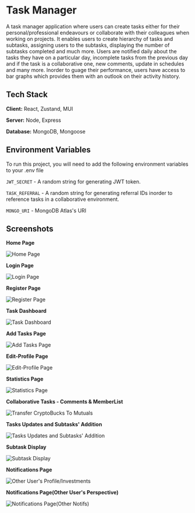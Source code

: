 # Task Manager

A task manager application where users can create tasks either for their personal/professional endeavours or collaborate with their colleagues when working on projects. It enables users to create hierarchy of tasks and subtasks, assigning users to the subtasks, displaying the number of subtasks completed and much more. Users are notified daily about the tasks they have on a particular day, incomplete tasks from the previous day and if the task is a collaborative one, new comments, update in schedules and many more. Inorder to guage their performance, users have access to bar graphs which provides them with an outlook on their activity history.

## Tech Stack

**Client:** React, Zustand, MUI

**Server:** Node, Express

**Database:** MongoDB, Mongoose

## Environment Variables

To run this project, you will need to add the following environment variables to your .env file

`JWT_SECRET` - A random string for generating JWT token.

`TASK_REFERRAL` - A random string for generating referral IDs inorder to reference tasks in a collaborative environment.

`MONGO_URI` - MongoDB Atlas's URI

## Screenshots

**Home Page**

![Home Page](https://i.imgur.com/9YaDJV6.png)

**Login Page**

![Login Page](https://i.imgur.com/vRe8Kde.png)

**Register Page**

![Register Page](https://i.imgur.com/wyKwy6b.png)

**Task Dashboard**

![Task Dashboard](https://i.imgur.com/VTfcxfT.png)

**Add Tasks Page**

![Add Tasks Page](https://i.imgur.com/edeyCvH.png)

**Edit-Profile Page**

![Edit-Profile Page](https://i.imgur.com/ff63QId.png)

**Statistics Page**

![Statistics Page](https://i.imgur.com/rayUFnX.png)

**Collaborative Tasks - Comments & MemberList**

![Transfer CryptoBucks To Mutuals](https://i.imgur.com/zykUcKZ.png)

**Tasks Updates and Subtasks' Addition**

![Tasks Updates and Subtasks' Addition](https://i.imgur.com/hIEeZ3y.png)

**Subtask Display**

![Subtask Display](https://i.imgur.com/0d5KF5X.png)

**Notifications Page**

![Other User's Profile/Investments](https://i.imgur.com/WvmnnSx.png)

**Notifications Page(Other User's Perspective)**

![Notifications Page(Other Notifs)](https://i.imgur.com/6t80BHA.png)
